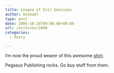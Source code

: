 ```yaml
---
title: League of Evil Geniuses
author: Unxmaal
type: post
date: 2006-10-26T00:00:00+00:00
url: /archives/1800
categories:
  - Diary

---
```

I&#8217;m now the proud wearer of this awesome [shirt][1].

Pegasus Publishing rocks. Go buy stuff from them.

 [1]: http://www.pegasuspublishing.com/xcart/product.php?productid=26704&cat=263&page=2